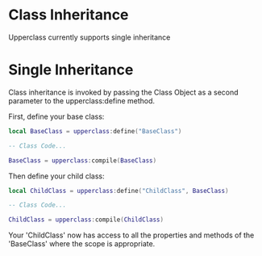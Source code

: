 # Class Inheritance 

Upperclass currently supports single inheritance

# Single Inheritance 

Class inheritance is invoked by passing the Class Object as a second parameter to the upperclass:define method.

First, define your base class:

```lua
local BaseClass = upperclass:define("BaseClass")

-- Class Code...

BaseClass = upperclass:compile(BaseClass)
```

Then define your child class:

```lua
local ChildClass = upperclass:define("ChildClass", BaseClass)

-- Class Code...

ChildClass = upperclass:compile(ChildClass)
```

Your 'ChildClass' now has access to all the properties and methods of the 'BaseClass' where the scope is appropriate.